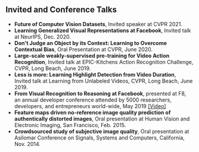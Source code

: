 ## Invited and Conference Talks
- **Future of Computer Vision Datasets**, Invited speaker at CVPR 2021.
- **Learning Generalized Visual Representations at Facebook**, Invited talk at NeurIPS, Dec. 2020.
- **Don't Judge an Object by its Context: Learning to Overcome Contextual Bias**, Oral Presentation at CVPR, June 2020.
- **Large-scale weakly-supervised pre-training for Video Action Recognition**, Invited talk at EPIC-Kitchens Action Recognition Challenge,
CVPR, Long Beach, June 2019.
- **Less is more: Learning Highlight Detection from Video Duration**, Invited talk at Learning from Unlabeled Videos, CVPR, Long Beach, June 2019.
- **From Visual Recognition to Reasoning at Facebook**, presented at F8, an annual developer conference attended by 5000 researchers, developers, and entrepreneurs world-wide, May 2019 <a href="https://www.youtube.com/watch?v=5RcC18WEruk"> [Video] </a>
- **Feature maps driven no-reference image quality prediction of authentically distorted images**, Oral presentation at Human Vision and Electronic Imaging, San Francisco, Feb. 2015.
- **Crowdsourced study of subjective image quality**, Oral presentation at Asilomar Conference on Signals, Systems and Computers, California, Nov. 2014.
